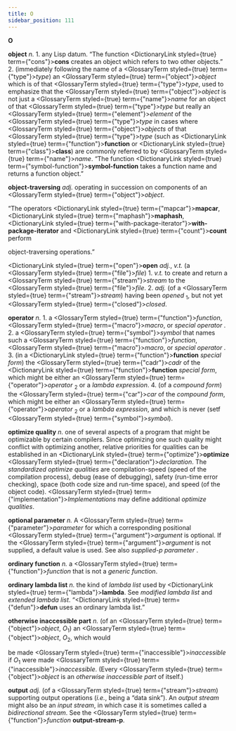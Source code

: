 ```yaml
---
title: O
sidebar_position: 111
---
```


**O** 



**object** *n.* 1. any Lisp datum. “The function <DictionaryLink styled={true} term={"cons"}><b>cons</b></DictionaryLink> creates an object which refers to two other objects.” 2. (immediately following the name of a <GlossaryTerm styled={true} term={"type"}><i>type</i></GlossaryTerm>) an <GlossaryTerm styled={true} term={"object"}><i>object</i></GlossaryTerm> which is of that <GlossaryTerm styled={true} term={"type"}><i>type</i></GlossaryTerm>, used to emphasize that the <GlossaryTerm styled={true} term={"object"}><i>object</i></GlossaryTerm> is not just a <GlossaryTerm styled={true} term={"name"}><i>name</i></GlossaryTerm> for an object of that <GlossaryTerm styled={true} term={"type"}><i>type</i></GlossaryTerm> but really an <GlossaryTerm styled={true} term={"element"}><i>element</i></GlossaryTerm> of the <GlossaryTerm styled={true} term={"type"}><i>type</i></GlossaryTerm> in cases where <GlossaryTerm styled={true} term={"object"}><i>objects</i></GlossaryTerm> of that <GlossaryTerm styled={true} term={"type"}><i>type</i></GlossaryTerm> (such as <DictionaryLink styled={true} term={"function"}><b>function</b></DictionaryLink> or <DictionaryLink styled={true} term={"class"}><b>class</b></DictionaryLink>) are commonly referred to by <GlossaryTerm styled={true} term={"name"}><i>name</i></GlossaryTerm>. “The function <DictionaryLink styled={true} term={"symbol-function"}><b>symbol-function</b></DictionaryLink> takes a function name and returns a function object.” 



**object-traversing** *adj.* operating in succession on components of an <GlossaryTerm styled={true} term={"object"}><i>object</i></GlossaryTerm>. 



“The operators <DictionaryLink styled={true} term={"mapcar"}><b>mapcar</b></DictionaryLink>, <DictionaryLink styled={true} term={"maphash"}><b>maphash</b></DictionaryLink>, <DictionaryLink styled={true} term={"with-package-iterator"}><b>with-package-iterator</b></DictionaryLink> and <DictionaryLink styled={true} term={"count"}><b>count</b></DictionaryLink> perform 



object-traversing operations.” 



<DictionaryLink styled={true} term={"open"}><b>open</b></DictionaryLink> *adj.*, *v.t.* (a <GlossaryTerm styled={true} term={"file"}><i>file</i></GlossaryTerm>) 1. *v.t.* to create and return a <GlossaryTerm styled={true} term={"stream"}><i>stream</i></GlossaryTerm> to the <GlossaryTerm styled={true} term={"file"}><i>file</i></GlossaryTerm>. 2. *adj.* (of a <GlossaryTerm styled={true} term={"stream"}><i>stream</i></GlossaryTerm>) having been *opened* <sub>1</sub>, but not yet <GlossaryTerm styled={true} term={"closed"}><i>closed</i></GlossaryTerm>. 



**operator** *n.* 1. a <GlossaryTerm styled={true} term={"function"}><i>function</i></GlossaryTerm>, <GlossaryTerm styled={true} term={"macro"}><i>macro</i></GlossaryTerm>, or *special operator* . 2. a <GlossaryTerm styled={true} term={"symbol"}><i>symbol</i></GlossaryTerm> that names such a <GlossaryTerm styled={true} term={"function"}><i>function</i></GlossaryTerm>, <GlossaryTerm styled={true} term={"macro"}><i>macro</i></GlossaryTerm>, or *special operator* . 3. (in a <DictionaryLink styled={true} term={"function"}><b>function</b></DictionaryLink> *special form*) the <GlossaryTerm styled={true} term={"cadr"}><i>cadr</i></GlossaryTerm> of the <DictionaryLink styled={true} term={"function"}><b>function</b></DictionaryLink> *special form*, which might be either an <GlossaryTerm styled={true} term={"operator"}><i>operator</i></GlossaryTerm> <sub>2</sub> or a *lambda expression*. 4. (of a *compound form*) the <GlossaryTerm styled={true} term={"car"}><i>car</i></GlossaryTerm> of the *compound form*, which might be either an <GlossaryTerm styled={true} term={"operator"}><i>operator</i></GlossaryTerm> <sub>2</sub> or a *lambda expression*, and which is never (setf <GlossaryTerm styled={true} term={"symbol"}><i>symbol</i></GlossaryTerm>). 



**optimize quality** *n.* one of several aspects of a program that might be optimizable by certain compilers. Since optimizing one such quality might conflict with optimizing another, relative priorities for qualities can be established in an <DictionaryLink styled={true} term={"optimize"}><b>optimize</b></DictionaryLink> <GlossaryTerm styled={true} term={"declaration"}><i>declaration</i></GlossaryTerm>. The *standardized optimize qualities* are compilation-speed (speed of the compilation process), debug (ease of debugging), safety (run-time error checking), space (both code size and run-time space), and speed (of the object code). <GlossaryTerm styled={true} term={"implementation"}><i>Implementations</i></GlossaryTerm> may define additional *optimize qualities*. 



**optional parameter** *n.* A <GlossaryTerm styled={true} term={"parameter"}><i>parameter</i></GlossaryTerm> for which a corresponding positional <GlossaryTerm styled={true} term={"argument"}><i>argument</i></GlossaryTerm> is optional. If the <GlossaryTerm styled={true} term={"argument"}><i>argument</i></GlossaryTerm> is not supplied, a default value is used. See also *supplied-p parameter* . 



**ordinary function** *n.* a <GlossaryTerm styled={true} term={"function"}><i>function</i></GlossaryTerm> that is not a *generic function*. 



**ordinary lambda list** *n.* the kind of *lambda list* used by <DictionaryLink styled={true} term={"lambda"}><b>lambda</b></DictionaryLink>. See *modified lambda list* and *extended lambda list*. “<DictionaryLink styled={true} term={"defun"}><b>defun</b></DictionaryLink> uses an ordinary lambda list.” 







 



 



**otherwise inaccessible part** *n.* (of an <GlossaryTerm styled={true} term={"object"}><i>object</i></GlossaryTerm>, *O*<sub>1</sub>) an <GlossaryTerm styled={true} term={"object"}><i>object</i></GlossaryTerm>, *O*<sub>2</sub>, which would 



be made <GlossaryTerm styled={true} term={"inaccessible"}><i>inaccessible</i></GlossaryTerm> if *O*<sub>1</sub> were made <GlossaryTerm styled={true} term={"inaccessible"}><i>inaccessible</i></GlossaryTerm>. (Every <GlossaryTerm styled={true} term={"object"}><i>object</i></GlossaryTerm> is an *otherwise inaccessible part* of itself.) 



**output** *adj.* (of a <GlossaryTerm styled={true} term={"stream"}><i>stream</i></GlossaryTerm>) supporting output operations (*i.e.*, being a “data sink”). An *output stream* might also be an *input stream*, in which case it is sometimes called a *bidirectional stream*. See the <GlossaryTerm styled={true} term={"function"}><i>function</i></GlossaryTerm> **output-stream-p**. 



